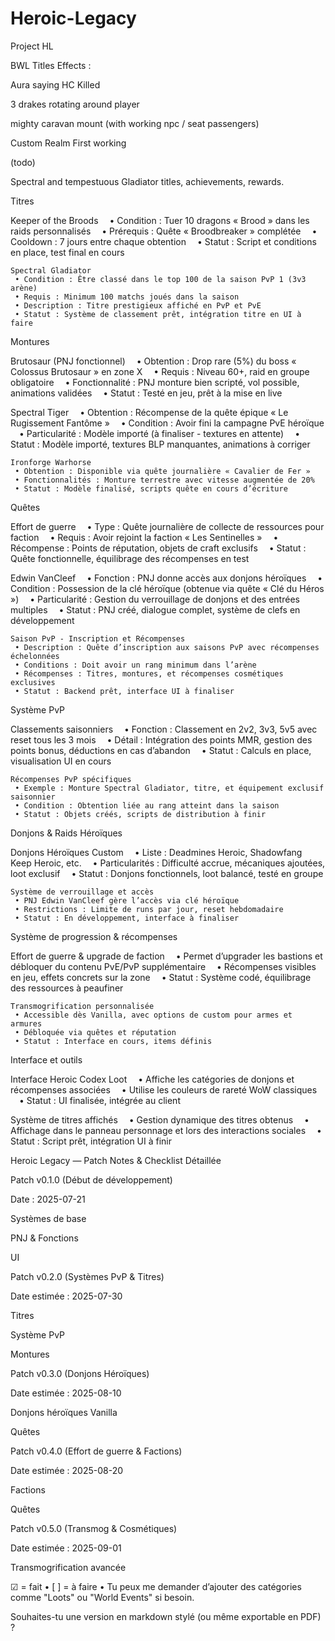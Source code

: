 # Heroic-Legacy
Project HL

BWL Titles Effects  : 

Aura saying HC Killed

3 drakes rotating around player



mighty caravan mount (with working npc / seat passengers)

Custom Realm  First working

(todo)

Spectral and tempestuous Gladiator titles, achievements, rewards.



Titres

Keeper of the Broods
 • Condition : Tuer 10 dragons « Brood » dans les raids personnalisés
 • Prérequis : Quête « Broodbreaker » complétée
 • Cooldown : 7 jours entre chaque obtention
 • Statut : Script et conditions en place, test final en cours

    Spectral Gladiator
     • Condition : Être classé dans le top 100 de la saison PvP 1 (3v3 arène)
     • Requis : Minimum 100 matchs joués dans la saison
     • Description : Titre prestigieux affiché en PvP et PvE
     • Statut : Système de classement prêt, intégration titre en UI à faire

Montures

Brutosaur (PNJ fonctionnel)
 • Obtention : Drop rare (5%) du boss « Colossus Brutosaur » en zone X
 • Requis : Niveau 60+, raid en groupe obligatoire
 • Fonctionnalité : PNJ monture bien scripté, vol possible, animations validées
 • Statut : Testé en jeu, prêt à la mise en live

Spectral Tiger
 • Obtention : Récompense de la quête épique « Le Rugissement Fantôme »
 • Condition : Avoir fini la campagne PvE héroïque
 • Particularité : Modèle importé (à finaliser - textures en attente)
 • Statut : Modèle importé, textures BLP manquantes, animations à corriger

    Ironforge Warhorse
     • Obtention : Disponible via quête journalière « Cavalier de Fer »
     • Fonctionnalités : Monture terrestre avec vitesse augmentée de 20%
     • Statut : Modèle finalisé, scripts quête en cours d’écriture

Quêtes

Effort de guerre
 • Type : Quête journalière de collecte de ressources pour faction
 • Requis : Avoir rejoint la faction « Les Sentinelles »
 • Récompense : Points de réputation, objets de craft exclusifs
 • Statut : Quête fonctionnelle, équilibrage des récompenses en test

Edwin VanCleef <Heroic Dungeon Master>
 • Fonction : PNJ donne accès aux donjons héroïques
 • Condition : Possession de la clé héroïque (obtenue via quête « Clé du Héros »)
 • Particularité : Gestion du verrouillage de donjons et des entrées multiples
 • Statut : PNJ créé, dialogue complet, système de clefs en développement

    Saison PvP - Inscription et Récompenses
     • Description : Quête d’inscription aux saisons PvP avec récompenses échelonnées
     • Conditions : Doit avoir un rang minimum dans l’arène
     • Récompenses : Titres, montures, et récompenses cosmétiques exclusives
     • Statut : Backend prêt, interface UI à finaliser

Système PvP

Classements saisonniers
 • Fonction : Classement en 2v2, 3v3, 5v5 avec reset tous les 3 mois
 • Détail : Intégration des points MMR, gestion des points bonus, déductions en cas d’abandon
 • Statut : Calculs en place, visualisation UI en cours

    Récompenses PvP spécifiques
     • Exemple : Monture Spectral Gladiator, titre, et équipement exclusif saisonnier
     • Condition : Obtention liée au rang atteint dans la saison
     • Statut : Objets créés, scripts de distribution à finir

Donjons & Raids Héroïques

Donjons Héroïques Custom
 • Liste : Deadmines Heroic, Shadowfang Keep Heroic, etc.
 • Particularités : Difficulté accrue, mécaniques ajoutées, loot exclusif
 • Statut : Donjons fonctionnels, loot balancé, testé en groupe

    Système de verrouillage et accès
     • PNJ Edwin VanCleef gère l’accès via clé héroïque
     • Restrictions : Limite de runs par jour, reset hebdomadaire
     • Statut : En développement, interface à finaliser

Système de progression & récompenses

Effort de guerre & upgrade de faction
 • Permet d’upgrader les bastions et débloquer du contenu PvE/PvP supplémentaire
 • Récompenses visibles en jeu, effets concrets sur la zone
 • Statut : Système codé, équilibrage des ressources à peaufiner

    Transmogrification personnalisée
     • Accessible dès Vanilla, avec options de custom pour armes et armures
     • Débloquée via quêtes et réputation
     • Statut : Interface en cours, items définis

Interface et outils

Interface Heroic Codex Loot
 • Affiche les catégories de donjons et récompenses associées
 • Utilise les couleurs de rareté WoW classiques
 • Statut : UI finalisée, intégrée au client

Système de titres affichés
 • Gestion dynamique des titres obtenus
 • Affichage dans le panneau personnage et lors des interactions sociales
 • Statut : Script prêt, intégration UI à finir


 Heroic Legacy — Patch Notes & Checklist Détaillée

Patch v0.1.0 (Début de développement)

Date : 2025-07-21

Systèmes de base



PNJ & Fonctions



UI



Patch v0.2.0 (Systèmes PvP & Titres)

Date estimée : 2025-07-30

Titres



Système PvP



Montures



Patch v0.3.0 (Donjons Héroïques)

Date estimée : 2025-08-10

Donjons héroïques Vanilla



Quêtes



Patch v0.4.0 (Effort de guerre & Factions)

Date estimée : 2025-08-20

Factions



Quêtes



Patch v0.5.0 (Transmog & Cosmétiques)

Date estimée : 2025-09-01

Transmogrification avancée



☑ = fait • [ ] = à faire • Tu peux me demander d’ajouter des catégories comme "Loots" ou "World Events" si besoin.

Souhaites-tu une version en markdown stylé (ou même exportable en PDF) ?


